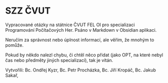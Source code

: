 # SZZ ČVUT

Vypracované otázky na státnice ČVUT FEL OI pro specializaci Programování Počítačových Her. Psáno v Markdown v Obsidian aplikaci.

Neručím za správnost nebo úplnost informací, ale věřím, že mnohým to pomůže.

Pokud by někdo nalezl chybu, či chtěl něco přidat (jako OPT, na které nebyl čas nebo předměty jiných specializací), tak je vítán.

Vytvořili:
Bc. Ondřej Kyzr, 
Bc. Petr Procházka, 
Bc. Jiří Kropáč, 
Bc. Jakub Sakař, 
